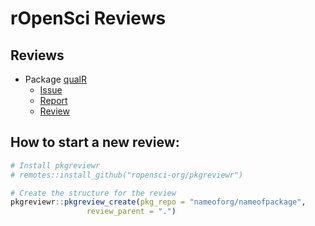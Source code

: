 
<!-- README.md is generated from README.Rmd. Please edit that file -->

# rOpenSci Reviews

<!-- badges: start -->
<!-- badges: end -->

## Reviews

-   Package [qualR](https://github.com/quishqa/qualR)
    -   [Issue](https://github.com/ropensci/software-review/issues/474)
    -   [Report](https://github.com/beatrizmilz/ropensci_reviews/blob/main/review-qualR/README.md)
    -   [Review](https://github.com/ropensci/software-review/issues/474#issuecomment-981622813)

## How to start a new review:

``` r
# Install pkgreviewr
# remotes::install_github("ropensci-org/pkgreviewr")

# Create the structure for the review
pkgreviewr::pkgreview_create(pkg_repo = "nameoforg/nameofpackage", 
                 review_parent = ".")
```
